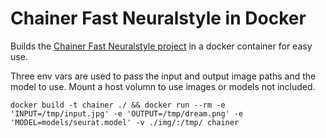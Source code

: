 Chainer Fast Neuralstyle in Docker
===

Builds the [Chainer Fast Neuralstyle project](https://github.com/yusuketomoto/chainer-fast-neuralstyle)
in a docker container for easy use.

Three env vars are used to pass the input and output image paths and the model to use. Mount a host volumn
to use images or models not included.

`docker build -t chainer ./ && docker run --rm -e 'INPUT=/tmp/input.jpg' -e 'OUTPUT=/tmp/dream.png' -e 'MODEL=models/seurat.model' -v ./img/:/tmp/ chainer`
